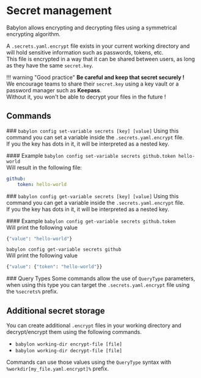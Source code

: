 # Secret management

Babylon allows encrypting and decrypting files using a symmetrical encrypting algorithm.

A `.secrets.yaml.encrypt` file exists in your current working directory and will hold sensitive information such as passwords, tokens, etc.  
This file is encrypted in a way that it can be shared between users, as long as they have the same `secret.key`. 

!!! warning "Good practice"
    **Be careful and keep that secret securely !**  
    We encourage teams to share their `secret.key` using a key vault or a password manager such as **Keepass**.  
    Without it, you won't be able to decrypt your files in the future !

## Commands 

### `babylon config set-variable secrets [key] [value]`
Using this command you can set a variable inside the `.secrets.yaml.encrypt` file.  
If you the key has dots in it, it will be interpreted as a nested key.  

#### Example
`babylon config set-variable secrets github.token hello-world`  
Will result in the following file:  
```yaml
github:
    token: hello-world
```

### `babylon config get-variable secrets [key] [value]`
Using this command you can get a variable inside the `.secrets.yaml.encrypt` file.  
If you the key has dots in it, it will be interpreted as a nested key.  

#### Example
`babylon config get-variable secrets github.token`  
Will print the following value
```bash
{"value": "hello-world"}
```
`babylon config get-variable secrets github`  
Will print the following value
```bash
{"value": {"token": "hello-world"}}
```

### Query Types
Some commands allow the use of `QueryType` parameters, when using this type you can target the `.secrets.yaml.encrypt` file using the `%secrets%` prefix.

## Additional secret storage

You can create additional `.encrypt` files in your working directory and decrypt/encrypt them using the following commands.  
- `babylon working-dir encrypt-file [file]`  
- `babylon working-dir decrypt-file [file]`

Commands can use those values using the `QueryType` syntax with `%workdir[my_file.yaml.encrypt]%` prefix.